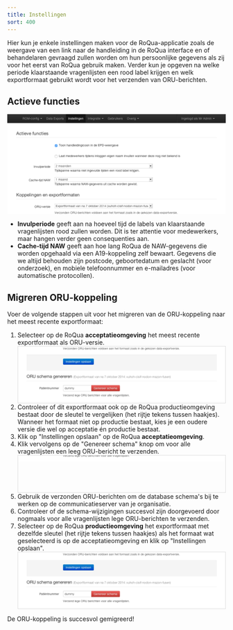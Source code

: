 ```yaml
---
title: Instellingen
sort: 400
---
```


Hier kun je enkele instellingen maken voor de RoQua-applicatie zoals de weergave van een link naar de handleiding in de RoQua interface en of behandelaren gevraagd zullen worden om hun persoonlijke gegevens als zij voor het eerst van RoQua gebruik maken. Verder kun je opgeven na welke periode klaarstaande vragenlijsten een rood label krijgen en welk exportformaat gebruikt wordt voor het verzenden van ORU-berichten.

## Actieve functies

<div style="height: 230px; overflow: hidden">
  <img src="/assets/images/screenshots/instellingen.png" />
</div>

<ul>
  <li><strong>Invulperiode</strong> geeft aan na hoeveel tijd de labels van klaarstaande vragenlijsten rood zullen worden. Dit is ter attentie voor medewerkers, maar hangen verder geen consequenties aan.</li>
  <li><strong>Cache-tijd NAW</strong> geeft aan hoe lang RoQua de NAW-gegevens die worden opgehaald via een A19-koppeling zelf bewaart. Gegevens die we altijd behouden zijn postcode, geboortedatum en geslacht (voor onderzoek), en mobiele telefoonnummer en e-mailadres (voor automatische protocollen).</li>
</ul>

## Migreren ORU-koppeling

Voer de volgende stappen uit voor het migreren van de ORU-koppeling naar het meest recente exportformaat:

<ol>
  <li>
    Selecteer op de RoQua <strong>acceptatieomgeving</strong> het meest recente exportformaat als ORU-versie.
    <div style="height: 130px; overflow: hidden; border: 1px solid #ddd">
      <img style="margin-top: -210px" src="/assets/images/screenshots/instellingen.png" />
    </div>
  </li>
  <li>Controleer of dit exportformaat ook op de RoQua productieomgeving bestaat door de sleutel te vergelijken (het rijtje tekens tussen haakjes). Wanneer het formaat niet op productie bestaat, kies je een oudere versie die wel op acceptatie én productie bestaat.</li>
  <li>Klik op "Instellingen opslaan" op de RoQua <strong>acceptatieomgeving</strong>.</li>
  <li>
    Klik vervolgens op de "Genereer schema" knop om voor alle vragenlijsten een leeg ORU-bericht te   verzenden.
    <div style="height: 85px; overflow: hidden; border: 1px solid #ddd">
      <img style="margin-top: -340px" src="/assets/images/screenshots/instellingen.png" />
    </div>
  </li>
  <li>Gebruik de verzonden ORU-berichten om de database schema's bij te werken op de communicatieserver van je organisatie.</li>
  <li>Controleer of de schema-wijzigingen succesvol zijn doorgevoerd door nogmaals voor alle vragenlijsten lege ORU-berichten te verzenden.</li>
  <li>
    Selecteer op de RoQua <strong>productieomgeving</strong> het exportformaat met dezelfde sleutel (het rijtje tekens tussen haakjes) als het formaat wat geselecteerd is op de acceptatieomgeving en klik op "Instellingen opslaan".
    <div style="height: 130px; overflow: hidden; border: 1px solid #ddd">
      <img style="margin-top: -210px" src="/assets/images/screenshots/instellingen.png" />
    </div>
  </li>
</ol>

De ORU-koppeling is succesvol gemigreerd!
